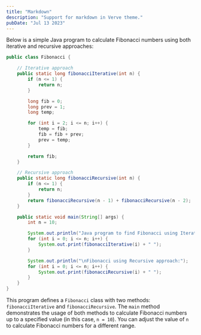 ```yaml
---
title: "Markdown"
description: "Support for markdown in Verve theme."
pubDate: "Jul 13 2023"
---
```


Below is a simple Java program to calculate Fibonacci numbers using both iterative and recursive approaches:

```java
public class Fibonacci {

    // Iterative approach
    public static long fibonacciIterative(int n) {
        if (n <= 1) {
            return n;
        }

        long fib = 0;
        long prev = 1;
        long temp;

        for (int i = 2; i <= n; i++) {
            temp = fib;
            fib = fib + prev;
            prev = temp;
        }

        return fib;
    }

    // Recursive approach
    public static long fibonacciRecursive(int n) {
        if (n <= 1) {
            return n;
        }
        return fibonacciRecursive(n - 1) + fibonacciRecursive(n - 2);
    }

    public static void main(String[] args) {
        int n = 10;

        System.out.println("Java program to find Fibonacci using Iterative approach:");
        for (int i = 0; i <= n; i++) {
            System.out.print(fibonacciIterative(i) + " ");
        }

        System.out.println("\nFibonacci using Recursive approach:");
        for (int i = 0; i <= n; i++) {
            System.out.print(fibonacciRecursive(i) + " ");
        }
    }
}
```

This program defines a `Fibonacci` class with two methods: `fibonacciIterative` and `fibonacciRecursive`. The `main` method demonstrates the usage of both methods to calculate Fibonacci numbers up to a specified value (in this case, `n = 10`). You can adjust the value of `n` to calculate Fibonacci numbers for a different range.

